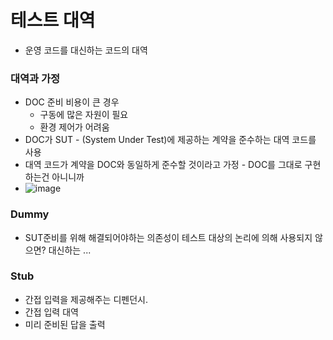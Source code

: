 # 테스트 대역

* 운영 코드를 대신하는 코드의 대역

### 대역과 가정

* DOC 준비 비용이 큰 경우
  * 구동에 많은 자원이 필요
  * 환경 제어가 어려움
* DOC가 SUT - (System Under Test)에 제공하는 계약을 준수하는 대역 코드를 사용
* 대역 코드가 계약을 DOC와 동일하게 준수할 것이라고 가정 - DOC를 그대로 구현하는건 아니니까
* ![image](https://user-images.githubusercontent.com/72075148/138119859-320c9023-e328-45b4-9aed-6dbcfae7e633.png)

### Dummy

* SUT준비를 위해 해결되어야하는 의존성이 테스트 대상의 논리에 의해 사용되지 않으면? 대신하는 ...

### Stub

* 간접 입력을 제공해주는 디펜던시.
* 간접 입력 대역
* 미리 준비된 답을 출력

